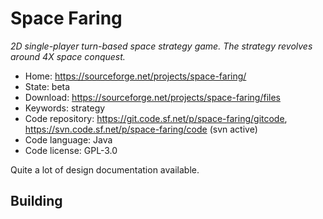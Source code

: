 # Space Faring

_2D single-player turn-based space strategy game. The strategy revolves around 4X space conquest._

- Home: https://sourceforge.net/projects/space-faring/
- State: beta
- Download: https://sourceforge.net/projects/space-faring/files
- Keywords: strategy
- Code repository: https://git.code.sf.net/p/space-faring/gitcode, https://svn.code.sf.net/p/space-faring/code (svn active)
- Code language: Java
- Code license: GPL-3.0

Quite a lot of design documentation available.

## Building
